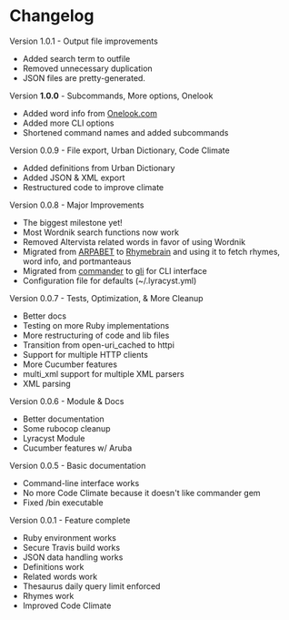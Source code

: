 Changelog
===

Version 1.0.1 - Output file improvements
- Added search term to outfile
- Removed unnecessary duplication
- JSON files are pretty-generated.

Version **1.0.0** - Subcommands, More options, Onelook
- Added word info from [Onelook.com](http://www.onelook.com/?c=faq)
- Added more CLI options
- Shortened command names and added subcommands

Version 0.0.9 - File export, Urban Dictionary, Code Climate
- Added definitions from Urban Dictionary
- Added JSON & XML export
- Restructured code to improve climate

Version 0.0.8 - Major Improvements
- The biggest milestone yet!
- Most Wordnik search functions now work
- Removed Altervista related words in favor of using Wordnik
- Migrated from [ARPABET](http://arpabet.heroku.com) to [Rhymebrain](http://rhymebrain.com/api.html) and using it to fetch rhymes, word info, and portmanteaus
- Migrated from [commander](http://github.com/visionmedia/commander) to [gli](http://github.com/davetron5000/gli) for CLI interface
- Configuration file for defaults (~/.lyracyst.yml)

Version 0.0.7 - Tests, Optimization, & More Cleanup
- Better docs
- Testing on more Ruby implementations
- More restructuring of code and lib files
- Transition from open-uri_cached to httpi
- Support for multiple HTTP clients
- More Cucumber features
- multi_xml support for multiple XML parsers
- XML parsing

Version 0.0.6 - Module & Docs
- Better documentation
- Some rubocop cleanup
- Lyracyst Module
- Cucumber features w/ Aruba

Version 0.0.5 - Basic documentation
- Command-line interface works
- No more Code Climate because it doesn't like commander gem
- Fixed /bin executable

Version 0.0.1 - Feature complete
- Ruby environment works
- Secure Travis build works
- JSON data handling works
- Definitions work
- Related words work
- Thesaurus daily query limit enforced
- Rhymes work
- Improved Code Climate
